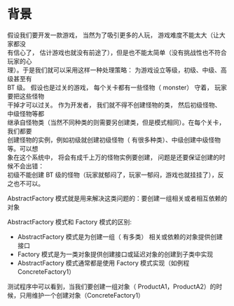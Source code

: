 # 背景  
假设我们要开发一款游戏， 当然为了吸引更多的人玩， 游戏难度不能太大（让大家都没  
有信心了， 估计游戏也就没有前途了），但是也不能太简单（没有挑战性也不符合玩家的心  
理）。于是我们就可以采用这样一种处理策略： 为游戏设立等级，初级、中级、高级甚至有  
BT 级。 假设也是过关的游戏， 每个关卡都有一些怪物（ monster） 守着， 玩家要把这些怪物  
干掉才可以过关。 作为开发者， 我们就不得不创建怪物的类， 然后初级怪物、 中级怪物等都  
继承自怪物类（当然不同种类的则需要另创建类，但是模式相同）。在每个关卡， 我们都要  
创建怪物的实例，例如初级就创建初级怪物（ 有很多种类）、中级创建中级怪物等。可以想  
象在这个系统中， 将会有成千上万的怪物实例要创建， 问题是还要保证创建的时候不会出错：  
初级不能创建 BT 级的怪物（玩家就郁闷了，玩家一郁闷，游戏也就挂挂了），反之也不可以。  

AbstractFactory 模式就是用来解决这类问题的：要创建一组相关或者相互依赖的对象  

AbstractFactory 模式和 Factory 模式的区别:
- AbstractFactory 模式是为创建一组（ 有多类） 相关或依赖的对象提供创建接口  
- Factory 模式是为一类对象提供创建接口或延迟对象的创建到子类中实现
- AbstractFactory 模式通常都是使用 Factory 模式实现（如例程ConcreteFactory1）

测试程序中可以看到，当我们要创建一组对象（ ProductA1，ProductA2）的时候，只用维护一个创建对象（ConcreteFactory1）  
